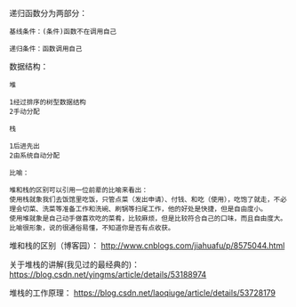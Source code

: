 递归函数分为两部分：

`基线条件：(条件)函数不在调用自己`

`递归条件：函数调用自己`

数据结构：

`堆`

    1经过排序的树型数据结构
    2手动分配
    
`栈`

    1后进先出
    2由系统自动分配
    
`比喻：`

    堆和栈的区别可以引用一位前辈的比喻来看出：
    使用栈就象我们去饭馆里吃饭，只管点菜（发出申请）、付钱、和吃（使用），吃饱了就走，不必理会切菜、洗菜等准备工作和洗碗、刷锅等扫尾工作，他的好处是快捷，但是自由度小。
    使用堆就象是自己动手做喜欢吃的菜肴，比较麻烦，但是比较符合自己的口味，而且自由度大。比喻很形象，说的很通俗易懂，不知道你是否有点收获。

堆和栈的区别（博客园）：
http://www.cnblogs.com/jiahuafu/p/8575044.html

关于堆栈的讲解(我见过的最经典的)：
https://blog.csdn.net/yingms/article/details/53188974

堆栈的工作原理：
https://blog.csdn.net/laoqiuge/article/details/53728179